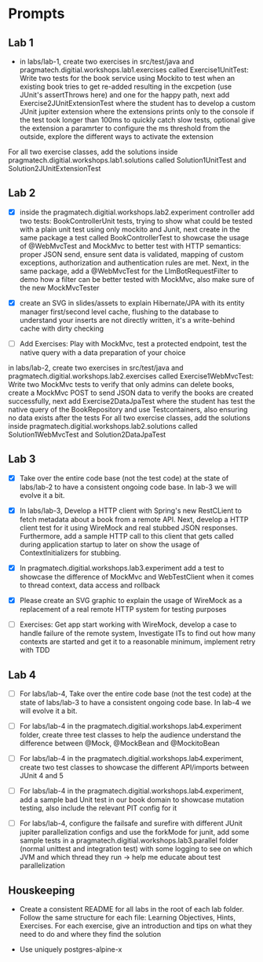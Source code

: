 # Prompts

## Lab 1

- in labs/lab-1, create two exercises in src/test/java and pragmatech.digitial.workshops.lab1.exercises called Exercise1UnitTest: Write two tests for the book service using Mockito to test when an existing book tries to get re-added resulting in the excpetion (use JUnit's assertThrows here) and one for the happy path, next add Exercise2JUnitExtensionTest where the student has to develop a custom JUnit jupiter extension where the extensions prints only to the console if the test took longer than 100ms to quickly catch slow tests, optional give the extension a paramrter to configure the ms threshold from the outside, explore the different ways to activate the extension

For all two exercise classes, add the solutions inside pragmatech.digitial.workshops.lab1.solutions called Solution1UnitTest and Solution2JUnitExtensionTest

## Lab 2

- [X] inside the pragmatech.digitial.workshops.lab2.experiment controller add two tests: BookControllerUnit tests, trying to show what could be tested with a plain unit test using only mockito and Junit, next create in the same package a test called BookControllerTest to showcase the usage of @WebMvcTest and MockMvc to better test with HTTP semantics: proper JSON send, ensure sent data is validated, mapping of custom exceptions, authorization and authentication rules are met. Next, in the same package, add a @WebMvcTest for the LlmBotRequestFilter to demo how a filter can be better tested with MockMvc, also make sure of the new MockMvcTester
- [X] create an SVG in slides/assets to explain Hibernate/JPA with its entity manager first/second level cache, flushing to the database to understand your inserts are not directly written, it's a write-behind cache with dirty checking

- [ ] Add Exercises: Play with MockMvc, test a protected endpoint, test the native query with a data preparation of your choice

in labs/lab-2, create two exercises in src/test/java and pragmatech.digitial.workshops.lab2.exercises called Exercise1WebMvcTest: Write two MockMvc tests to verify that only admins can delete books, create a MockMvc POST to send JSON data to verify the books are created successfully, next add Exercise2DataJpaTest where the student has test the native query of the BookRepository and use Testcontainers, also ensuring no data exists after the tests 
For all two exercise classes, add the solutions inside pragmatech.digitial.workshops.lab2.solutions called Solution1WebMvcTest and Solution2DataJpaTest

## Lab 3

- [X] Take over the entire code base (not the test code) at the state of labs/lab-2 to have a consistent ongoing code base. In lab-3 we will evolve it a bit.

- [X] In labs/lab-3, Develop a HTTP client with Spring's new RestCLient to fetch metadata about a book from a remote API. Next, develop a HTTP client test for it using WireMock and real stubbed JSON responses. Furthermore, add a sample HTTP call to this client that gets called during application startup to later on show the usage of ContextInitializers for stubbing.

- [X] In pragmatech.digitial.workshops.lab3.experiment add a test to showcase the difference of MockMvc and WebTestClient when it comes to thread context, data access and rollback

- [X] Please create an SVG graphic to explain the usage of WireMock as a replacement of a real remote HTTP system for testing purposes

- [ ] Exercises: Get app start working with WireMock, develop a case to handle failure of the remote system, Investigate ITs to find out how many contexts are started and get it to a reasonable minimum, implement retry with TDD

## Lab 4

- [ ] For labs/lab-4, Take over the entire code base (not the test code) at the state of labs/lab-3 to have a consistent ongoing code base. In lab-4 we will evolve it a bit.

- [ ] For labs/lab-4 in the pragmatech.digitial.workshops.lab4.experiment folder, create three test classes to help the audience understand the difference between @Mock, @MockBean and @MockitoBean

- [ ] For labs/lab-4 in the pragmatech.digitial.workshops.lab4.experiment, create two test classes to showcase the different API/imports between JUnit 4 and 5

- [ ] For labs/lab-4 in the pragmatech.digitial.workshops.lab4.experiment, add a sample bad Unit test in our book domain to showcase mutation testing, also include the relevant PIT config for it

- [ ] For labs/lab-4, configure the failsafe and surefire with different JUnit jupiter parallelization configs and use the forkMode for junit, add some sample tests in a pragmatech.digitial.workshops.lab3.parallel folder (normal unittest and integration test) with some logging to see on which JVM and which thread they run -> help me educate about test parallelization

## Houskeeping

- Create a consistent README for all labs in the root of each lab folder. Follow the same structure for each file: Learning Objectives, Hints, Exercises. For each exercise, give an introduction and tips on what they need to do and where they find the solution

- Use uniquely postgres-alpine-x
